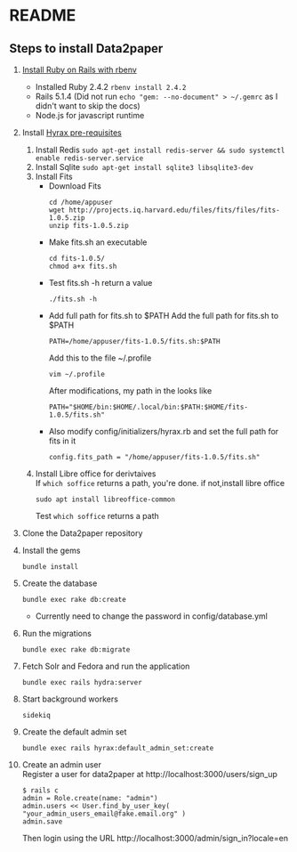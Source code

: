 # README

## Steps to install Data2paper

1. [Install Ruby on Rails with rbenv](https://www.digitalocean.com/community/tutorials/how-to-install-ruby-on-rails-with-rbenv-on-ubuntu-16-04)
   * Installed Ruby 2.4.2 ```rbenv install 2.4.2```
   * Rails 5.1.4 (Did not run ```echo "gem: --no-document" > ~/.gemrc``` as I didn't want to skip the docs)
   * Node.js for javascript runtime

2. Install [Hyrax pre-requisites](https://github.com/samvera/hyrax/#prerequisites)
   1. Install Redis ```sudo apt-get install redis-server && sudo systemctl enable redis-server.service```
   2. Install Sqlite ```sudo apt-get install sqlite3 libsqlite3-dev```
   3. Install Fits
      - Download Fits
        ```
        cd /home/appuser 
        wget http://projects.iq.harvard.edu/files/fits/files/fits-1.0.5.zip
        unzip fits-1.0.5.zip
        ```
      - Make fits.sh an executable 
        ```
        cd fits-1.0.5/
        chmod a+x fits.sh
        ```
      - Test fits.sh -h return a value 
        ```
        ./fits.sh -h
        ```
      - Add full path for fits.sh to $PATH
        Add the full path for fits.sh to $PATH
        ```
        PATH=/home/appuser/fits-1.0.5/fits.sh:$PATH
        ```
        Add this to the file ~/.profile
        ```
        vim ~/.profile
        ```
        After modifications, my path in the looks like
        ```
        PATH="$HOME/bin:$HOME/.local/bin:$PATH:$HOME/fits-1.0.5/fits.sh"
        ```
      - Also modify config/initializers/hyrax.rb and set the full path for fits in it
        ```
        config.fits_path = "/home/appuser/fits-1.0.5/fits.sh"
        ```
   4. Install Libre office for derivtaives    
        If ```which soffice``` returns a path, you're done. if not,install libre office    
        ```
        sudo apt install libreoffice-common
        ```
        Test ```which soffice``` returns a path

3. Clone the Data2paper repository

4. Install the gems 
    ```
    bundle install
    ```

5. Create the database 
   ```
   bundle exec rake db:create
   ```
    * Currently need to change the password in config/database.yml


6. Run the migrations 
   ```
   bundle exec rake db:migrate
   ```

7. Fetch Solr and Fedora and run the application 
    ```
    bundle exec rails hydra:server
    ```

8. Start background workers
    ```
    sidekiq
    ```

9. Create the default admin set
    ```
    bundle exec rails hyrax:default_admin_set:create
    ```

10. Create an admin user    
    Register a user for data2paper at http://localhost:3000/users/sign_up    
    ```
    $ rails c
    admin = Role.create(name: "admin")
    admin.users << User.find_by_user_key( "your_admin_users_email@fake.email.org" )
    admin.save
    ```
    Then login using the URL http://localhost:3000/admin/sign_in?locale=en

